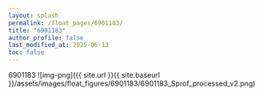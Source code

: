 ```yaml
---
layout: splash
permalink: /float_pages/6901183/
title: "6901183"
author_profile: false
last_modified_at: 2025-06-13
toc: false
---
```

 
6901183
![img-png]({{ site.url }}{{ site.baseurl }}/assets/images/float_figures/6901183/6901183_Sprof_processed_v2.png)